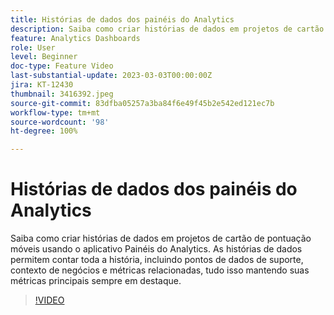 ```yaml
---
title: Histórias de dados dos painéis do Analytics
description: Saiba como criar histórias de dados em projetos de cartão de pontuação móveis usando o aplicativo Painéis do Analytics. As histórias de dados permitem contar toda a história, incluindo pontos de dados de suporte, contexto de negócios e métricas relacionadas, tudo isso mantendo suas métricas principais sempre em destaque.
feature: Analytics Dashboards
role: User
level: Beginner
doc-type: Feature Video
last-substantial-update: 2023-03-03T00:00:00Z
jira: KT-12430
thumbnail: 3416392.jpeg
source-git-commit: 83dfba05257a3ba84f6e49f45b2e542ed121ec7b
workflow-type: tm+mt
source-wordcount: '98'
ht-degree: 100%

---
```



# Histórias de dados dos painéis do Analytics

Saiba como criar histórias de dados em projetos de cartão de pontuação móveis usando o aplicativo Painéis do Analytics. As histórias de dados permitem contar toda a história, incluindo pontos de dados de suporte, contexto de negócios e métricas relacionadas, tudo isso mantendo suas métricas principais sempre em destaque.

>[!VIDEO](https://video.tv.adobe.com/v/3416392/?quality=12&learn=on)
